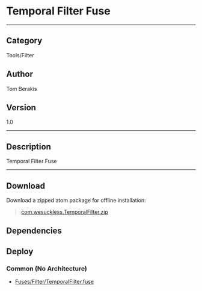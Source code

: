 # Temporal Filter Fuse
___

## Category
Tools/Filter

## Author
Tom Berakis

## Version
1.0

___

## Description
Temporal Filter Fuse

___

## Download

Download a zipped atom package for offline installation:
> [com.wesuckless.TemporalFilter.zip](https://gitlab.com/WeSuckLess/Reactor/-/archive/master/Reactor-master.zip?path=Atoms/com.wesuckless.TemporalFilter)  

## Dependencies

## Deploy

### Common (No Architecture)

<ul>
<li><a href="https://gitlab.com/WeSuckLess/Reactor/-/blob/master/Atoms/com.wesuckless.TemporalFilter/Fuses/Filter/TemporalFilter.fuse?ref_type=heads">Fuses/Filter/TemporalFilter.fuse</a></li>
</ul>
